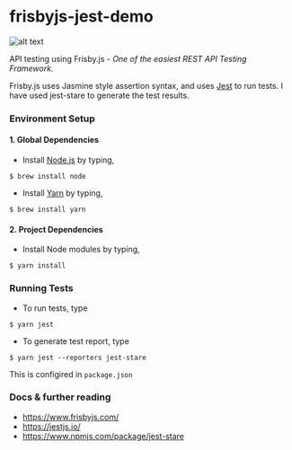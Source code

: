 # frisbyjs-jest-demo

![alt text](https://www.frisbyjs.com/assets/frisbyjs.png)

API testing using Frisby.js - _One of the easiest REST API Testing Framework._

Frisby.js uses Jasmine style assertion syntax, and uses [Jest](https://jestjs.io/) to run tests. I have used jest-stare to generate the test results.

### Environment Setup

#### 1. Global Dependencies
  * Install [Node.js](https://nodejs.org/en/) by typing,
  ```
  $ brew install node
  ```
  * Install [Yarn](https://yarnpkg.com/lang/en/docs/install/) by typing,
  ```
  $ brew install yarn
  ```

#### 2. Project Dependencies

* Install Node modules by typing,
```
$ yarn install
```

### Running Tests

* To run tests, type
```
$ yarn jest
```
* To generate test report, type
```
$ yarn jest --reporters jest-stare
```
This is configired in `package.json`

### Docs & further reading

* https://www.frisbyjs.com/
* https://jestjs.io/
* https://www.npmjs.com/package/jest-stare